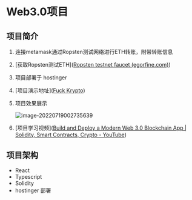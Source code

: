 # Web3.0项目

## 项目简介

1. 连接metamask通过Ropsten测试网络进行ETH转账，附带转账信息

2. [获取Ropsten测试ETH]([Ropsten testnet faucet (egorfine.com)](https://faucet.egorfine.com/))

3. 项目部署于 hostinger

4. [项目演示地址]([Fuck Krypto](https://fuckkrypto.com/))

5. 项目效果展示

   ![image-20220719002735639](https://cdn.jsdelivr.net/gh/chiguayeshao/pic-bed/image-20220719002735639.png)

6. [项目学习视频]([Build and Deploy a Modern Web 3.0 Blockchain App | Solidity, Smart Contracts, Crypto - YouTube](https://www.youtube.com/watch?v=Wn_Kb3MR_cU))

## 项目架构

- React
- Typescript
- Solidity
- hostinger 部署

